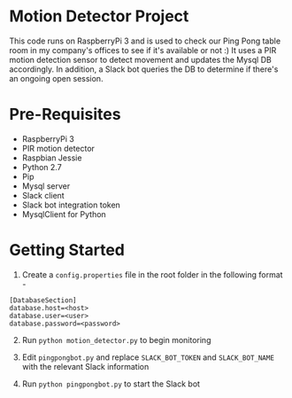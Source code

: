 # Motion Detector Project

This code runs on RaspberryPi 3 and is used to check our Ping Pong table room in my company's offices to see if it's available or not :)
It uses a PIR motion detection sensor to detect movement and updates the Mysql DB accordingly.
In addition, a Slack bot queries the DB to determine if there's an ongoing open session.

# Pre-Requisites

* RaspberryPi 3
* PIR motion detector
* Raspbian Jessie
* Python 2.7
* Pip
* Mysql server
* Slack client
* Slack bot integration token
* MysqlClient for Python

# Getting Started

1. Create a `config.properties` file in the root folder in the following format - 

```
[DatabaseSection]
database.host=<host>
database.user=<user>
database.password=<password>
```

2. Run `python motion_detector.py` to begin monitoring

3. Edit `pingpongbot.py` and replace `SLACK_BOT_TOKEN` and `SLACK_BOT_NAME` with the relevant Slack information

4. Run `python pingpongbot.py` to start the Slack bot
